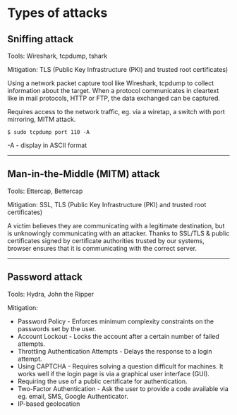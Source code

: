 # Types of attacks

## Sniffing attack

Tools: Wireshark, tcpdump, tshark

Mitigation: TLS (Public Key Infrastructure (PKI) and trusted root certificates)

Using a network packet capture tool like Wireshark, tcpdump to collect information about the target.
When a protocol communicates in cleartext like in mail protocols, HTTP or FTP, the data exchanged can be captured.

Requires access to the network traffic, eg. via a wiretap, a switch with port mirroring, MITM attack.

```
$ sudo tcpdump port 110 -A
```

-A - display in ASCII format

---
## Man-in-the-Middle (MITM) attack 

Tools: Ettercap, Bettercap

Mitigation: SSL, TLS (Public Key Infrastructure (PKI) and trusted root certificates)

A victim believes they are communicating with a legitimate destination, but is unknowingly communicating with an attacker.
Thanks to SSL/TLS & public certificates signed by certificate authorities trusted by our systems, browser ensures that it is communicating with the correct server.

---
## Password attack

Tools: Hydra, John the Ripper

Mitigation: 
* Password Policy - Enforces minimum complexity constraints on the passwords set by the user.
* Account Lockout - Locks the account after a certain number of failed attempts.
* Throttling Authentication Attempts - Delays the response to a login attempt.
* Using CAPTCHA - Requires solving a question difficult for machines. It works well if the login page is via a graphical user interface (GUI).
* Requiring the use of a public certificate for authentication.
* Two-Factor Authentication - Ask the user to provide a code available via eg. email, SMS, Google Authenticator.
* IP-based geolocation


